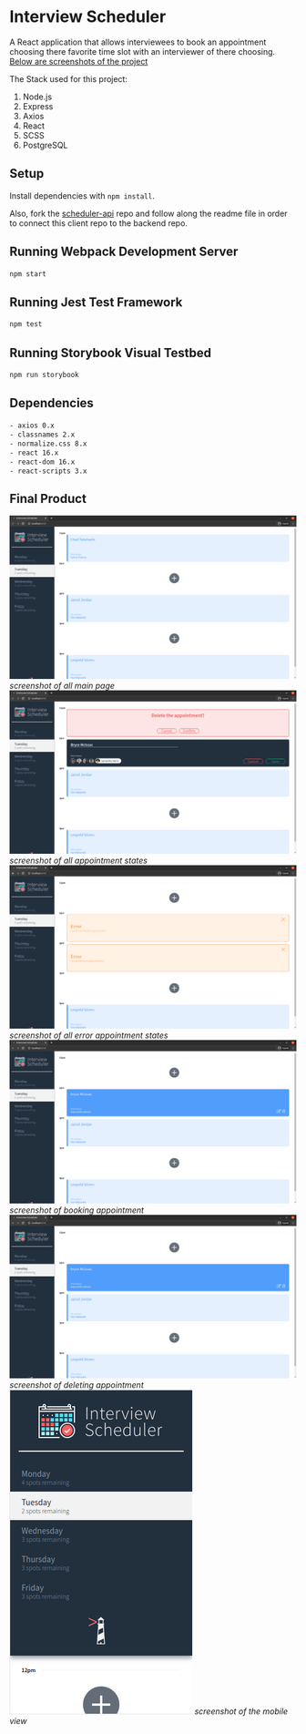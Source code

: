 # Interview Scheduler

A React application that allows interviewees to book an appointment choosing there favorite time slot with an interviewer of there choosing.
[Below are screenshots of the project](#final-product)

The Stack used for this project:

1. Node.js
2. Express
3. Axios
4. React
5. SCSS
6. PostgreSQL

## Setup

Install dependencies with `npm install`.

Also, fork the [scheduler-api](https://github.com/Borrisson/scheduler-api) repo and follow along the readme file in order to connect this client repo to the backend repo.

## Running Webpack Development Server

```sh
npm start
```

## Running Jest Test Framework

```sh
npm test
```

## Running Storybook Visual Testbed

```sh
npm run storybook
```

## Dependencies

```
- axios 0.x
- classnames 2.x
- normalize.css 8.x
- react 16.x
- react-dom 16.x
- react-scripts 3.x
```

## Final Product

!["screenshot of all main page"](https://github.com/Borrisson/scheduler/blob/master/public/show_case_img/mainpage.png)
_screenshot of all main page_
!["screenshot of all appointment states"](https://github.com/Borrisson/scheduler/blob/master/public/show_case_img/allappointmentviews.png)
_screenshot of all appointment states_
!["screenshot of all error appointment states"](https://github.com/Borrisson/scheduler/blob/master/public/show_case_img/errorview.png)
_screenshot of all error appointment states_
!["screenshot of booking appointment"](https://github.com/Borrisson/scheduler/blob/master/public/show_case_img/afterdeleteappointment.png)
_screenshot of booking appointment_
!["screenshot of deleting appointment"](https://github.com/Borrisson/scheduler/blob/master/public/show_case_img/afterdeleteappointment.png)
_screenshot of deleting appointment_
!["screenshot of the mobile view"](https://github.com/Borrisson/scheduler/blob/master/public/show_case_img/mobileview.png)
_screenshot of the mobile view_
